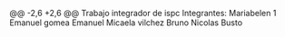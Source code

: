 @@ -2,6 +2,6 @@
Trabajo integrador de ispc
Integrantes:
Mariabelen 1
Emanuel gomea 
Emanuel 
Micaela vilchez
Bruno Nicolas Busto